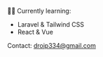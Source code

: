 👨‍💻 Currently learning:
- Laravel & Tailwind CSS
- React & Vue

Contact: droip334@gmail.com

<!---
ZT-UC/ZT-UC is a ✨ special ✨ repository because its `README.md` (this file) appears on your GitHub profile.
You can click the Preview link to take a look at your changes.
--->
